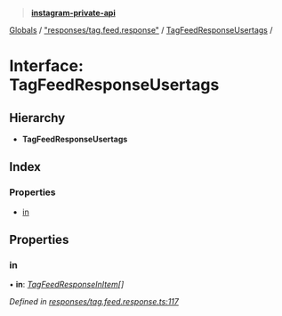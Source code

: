 > **[instagram-private-api](../README.md)**

[Globals](../globals.md) / ["responses/tag.feed.response"](../modules/_responses_tag_feed_response_.md) / [TagFeedResponseUsertags](_responses_tag_feed_response_.tagfeedresponseusertags.md) /

# Interface: TagFeedResponseUsertags

## Hierarchy

* **TagFeedResponseUsertags**

## Index

### Properties

* [in](_responses_tag_feed_response_.tagfeedresponseusertags.md#in)

## Properties

###  in

• **in**: *[TagFeedResponseInItem](_responses_tag_feed_response_.tagfeedresponseinitem.md)[]*

*Defined in [responses/tag.feed.response.ts:117](https://github.com/Nerixyz/instagram-private-api/blob/e5037ee/src/responses/tag.feed.response.ts#L117)*